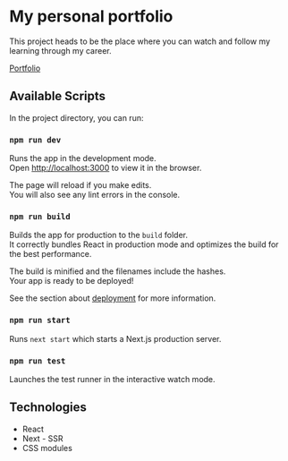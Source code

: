 # My personal portfolio
This project heads to be the place where you can watch and follow my learning through my career.

[Portfolio](https://www.tzivi.site)

## Available Scripts

In the project directory, you can run:

### `npm run dev`

Runs the app in the development mode.\
Open [http://localhost:3000](http://localhost:3000) to view it in the browser.

The page will reload if you make edits.\
You will also see any lint errors in the console.

### `npm run build`

Builds the app for production to the `build` folder.\
It correctly bundles React in production mode and optimizes the build for the best performance.

The build is minified and the filenames include the hashes.\
Your app is ready to be deployed!

See the section about [deployment](https://facebook.github.io/create-react-app/docs/deployment) for more information.

### `npm run start`

Runs `next start` which starts a Next.js production server.

### `npm run test`

Launches the test runner in the interactive watch mode.


## Technologies

 - React
 - Next - SSR
 - CSS modules
<!--stackedit_data:
eyJoaXN0b3J5IjpbLTEyMzc0MTY5NDldfQ==
-->